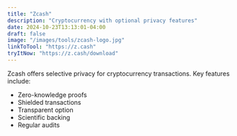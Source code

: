 ```yaml
---
title: "Zcash"
description: "Cryptocurrency with optional privacy features"
date: 2024-10-23T13:13:01-04:00
draft: false
image: "/images/tools/zcash-logo.jpg"
linkToTool: "https://z.cash"
tryItNow: "https://z.cash/download"
---
```

Zcash offers selective privacy for cryptocurrency transactions. Key features include:
- Zero-knowledge proofs
- Shielded transactions
- Transparent option
- Scientific backing
- Regular audits
